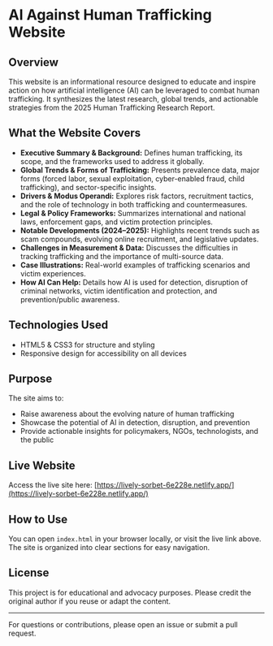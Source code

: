 # AI Against Human Trafficking Website

## Overview
This website is an informational resource designed to educate and inspire action on how artificial intelligence (AI) can be leveraged to combat human trafficking. It synthesizes the latest research, global trends, and actionable strategies from the 2025 Human Trafficking Research Report.

## What the Website Covers
- **Executive Summary & Background:** Defines human trafficking, its scope, and the frameworks used to address it globally.
- **Global Trends & Forms of Trafficking:** Presents prevalence data, major forms (forced labor, sexual exploitation, cyber-enabled fraud, child trafficking), and sector-specific insights.
- **Drivers & Modus Operandi:** Explores risk factors, recruitment tactics, and the role of technology in both trafficking and countermeasures.
- **Legal & Policy Frameworks:** Summarizes international and national laws, enforcement gaps, and victim protection principles.
- **Notable Developments (2024–2025):** Highlights recent trends such as scam compounds, evolving online recruitment, and legislative updates.
- **Challenges in Measurement & Data:** Discusses the difficulties in tracking trafficking and the importance of multi-source data.
- **Case Illustrations:** Real-world examples of trafficking scenarios and victim experiences.
- **How AI Can Help:** Details how AI is used for detection, disruption of criminal networks, victim identification and protection, and prevention/public awareness.

## Technologies Used
- HTML5 & CSS3 for structure and styling
- Responsive design for accessibility on all devices

## Purpose
The site aims to:
- Raise awareness about the evolving nature of human trafficking
- Showcase the potential of AI in detection, disruption, and prevention
- Provide actionable insights for policymakers, NGOs, technologists, and the public


## Live Website
Access the live site here: [https://lively-sorbet-6e228e.netlify.app/](https://lively-sorbet-6e228e.netlify.app/)

## How to Use
You can open `index.html` in your browser locally, or visit the live link above. The site is organized into clear sections for easy navigation.

## License
This project is for educational and advocacy purposes. Please credit the original author if you reuse or adapt the content.

---
For questions or contributions, please open an issue or submit a pull request.

